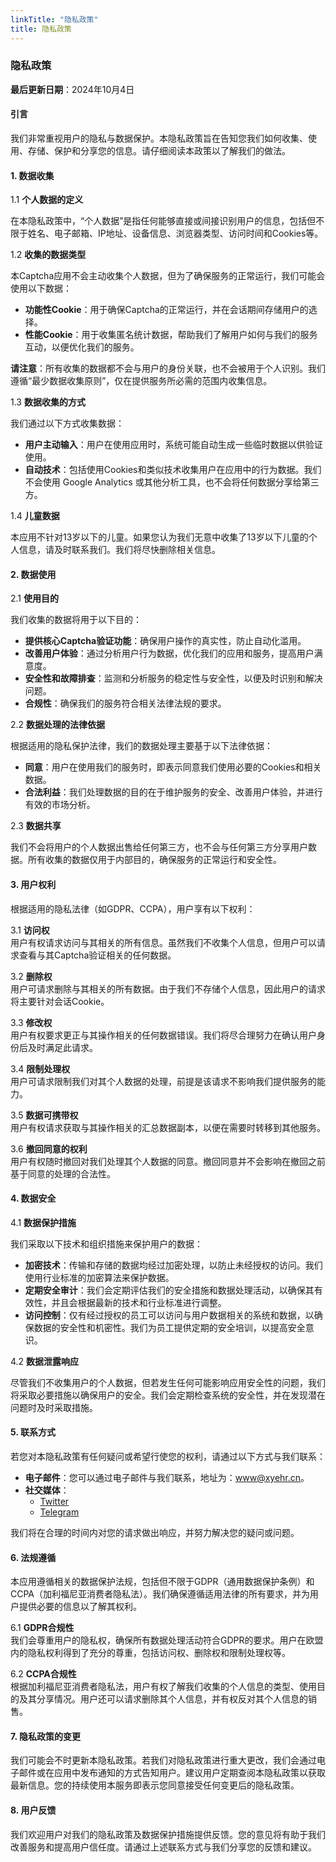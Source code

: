 ```yaml
---
linkTitle: "隐私政策"
title: 隐私政策
---
```


### 隐私政策

**最后更新日期**：2024年10月4日

#### 引言

我们非常重视用户的隐私与数据保护。本隐私政策旨在告知您我们如何收集、使用、存储、保护和分享您的信息。请仔细阅读本政策以了解我们的做法。

#### 1. 数据收集

1.1 **个人数据的定义**

在本隐私政策中，“个人数据”是指任何能够直接或间接识别用户的信息，包括但不限于姓名、电子邮箱、IP地址、设备信息、浏览器类型、访问时间和Cookies等。

1.2 **收集的数据类型**

本Captcha应用不会主动收集个人数据，但为了确保服务的正常运行，我们可能会使用以下数据：

- **功能性Cookie**：用于确保Captcha的正常运行，并在会话期间存储用户的选择。
- **性能Cookie**：用于收集匿名统计数据，帮助我们了解用户如何与我们的服务互动，以便优化我们的服务。

**请注意**：所有收集的数据都不会与用户的身份关联，也不会被用于个人识别。我们遵循“最少数据收集原则”，仅在提供服务所必需的范围内收集信息。

1.3 **数据收集的方式**

我们通过以下方式收集数据：

- **用户主动输入**：用户在使用应用时，系统可能自动生成一些临时数据以供验证使用。
- **自动技术**：包括使用Cookies和类似技术收集用户在应用中的行为数据。我们不会使用 Google Analytics 或其他分析工具，也不会将任何数据分享给第三方。

1.4 **儿童数据**

本应用不针对13岁以下的儿童。如果您认为我们无意中收集了13岁以下儿童的个人信息，请及时联系我们。我们将尽快删除相关信息。

#### 2. 数据使用

2.1 **使用目的**

我们收集的数据将用于以下目的：

- **提供核心Captcha验证功能**：确保用户操作的真实性，防止自动化滥用。
- **改善用户体验**：通过分析用户行为数据，优化我们的应用和服务，提高用户满意度。
- **安全性和故障排查**：监测和分析服务的稳定性与安全性，以便及时识别和解决问题。
- **合规性**：确保我们的服务符合相关法律法规的要求。

2.2 **数据处理的法律依据**

根据适用的隐私保护法律，我们的数据处理主要基于以下法律依据：

- **同意**：用户在使用我们的服务时，即表示同意我们使用必要的Cookies和相关数据。
- **合法利益**：我们处理数据的目的在于维护服务的安全、改善用户体验，并进行有效的市场分析。

2.3 **数据共享**

我们不会将用户的个人数据出售给任何第三方，也不会与任何第三方分享用户数据。所有收集的数据仅用于内部目的，确保服务的正常运行和安全性。

#### 3. 用户权利

根据适用的隐私法律（如GDPR、CCPA），用户享有以下权利：

3.1 **访问权**  
用户有权请求访问与其相关的所有信息。虽然我们不收集个人信息，但用户可以请求查看与其Captcha验证相关的任何数据。

3.2 **删除权**  
用户可请求删除与其相关的所有数据。由于我们不存储个人信息，因此用户的请求将主要针对会话Cookie。

3.3 **修改权**  
用户有权要求更正与其操作相关的任何数据错误。我们将尽合理努力在确认用户身份后及时满足此请求。

3.4 **限制处理权**  
用户可请求限制我们对其个人数据的处理，前提是该请求不影响我们提供服务的能力。

3.5 **数据可携带权**  
用户有权请求获取与其操作相关的汇总数据副本，以便在需要时转移到其他服务。

3.6 **撤回同意的权利**  
用户有权随时撤回对我们处理其个人数据的同意。撤回同意并不会影响在撤回之前基于同意的处理的合法性。

#### 4. 数据安全

4.1 **数据保护措施**

我们采取以下技术和组织措施来保护用户的数据：

- **加密技术**：传输和存储的数据均经过加密处理，以防止未经授权的访问。我们使用行业标准的加密算法来保护数据。
- **定期安全审计**：我们会定期评估我们的安全措施和数据处理活动，以确保其有效性，并且会根据最新的技术和行业标准进行调整。
- **访问控制**：仅有经过授权的员工可以访问与用户数据相关的系统和数据，以确保数据的安全性和机密性。我们为员工提供定期的安全培训，以提高安全意识。

4.2 **数据泄露响应**

尽管我们不收集用户的个人数据，但若发生任何可能影响应用安全性的问题，我们将采取必要措施以确保用户的安全。我们会定期检查系统的安全性，并在发现潜在问题时及时采取措施。

#### 5. 联系方式

若您对本隐私政策有任何疑问或希望行使您的权利，请通过以下方式与我们联系：

- **电子邮件**：您可以通过电子邮件与我们联系，地址为：www@xyehr.cn。
- **社交媒体**：
  - [Twitter](https://x.com/Dev_Huang1)
  - [Telegram](https://t.me/@Dev-Huang)

我们将在合理的时间内对您的请求做出响应，并努力解决您的疑问或问题。

#### 6. 法规遵循

本应用遵循相关的数据保护法规，包括但不限于GDPR（通用数据保护条例）和CCPA（加利福尼亚消费者隐私法）。我们确保遵循适用法律的所有要求，并为用户提供必要的信息以了解其权利。

6.1 **GDPR合规性**  
我们会尊重用户的隐私权，确保所有数据处理活动符合GDPR的要求。用户在欧盟内的隐私权利得到了充分的尊重，包括访问权、删除权和限制处理权等。

6.2 **CCPA合规性**  
根据加利福尼亚消费者隐私法，用户有权了解我们收集的个人信息的类型、使用目的及其分享情况。用户还可以请求删除其个人信息，并有权反对其个人信息的销售。

#### 7. 隐私政策的变更

我们可能会不时更新本隐私政策。若我们对隐私政策进行重大更改，我们会通过电子邮件或在应用中发布通知的方式告知用户。建议用户定期查阅本隐私政策以获取最新信息。您的持续使用本服务即表示您同意接受任何变更后的隐私政策。

#### 8. 用户反馈

我们欢迎用户对我们的隐私政策及数据保护措施提供反馈。您的意见将有助于我们改善服务和提高用户信任度。请通过上述联系方式与我们分享您的反馈和建议。
